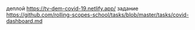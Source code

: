 деплой
https://tv-dem-covid-19.netlify.app/
задание
https://github.com/rolling-scopes-school/tasks/blob/master/tasks/covid-dashboard.md
